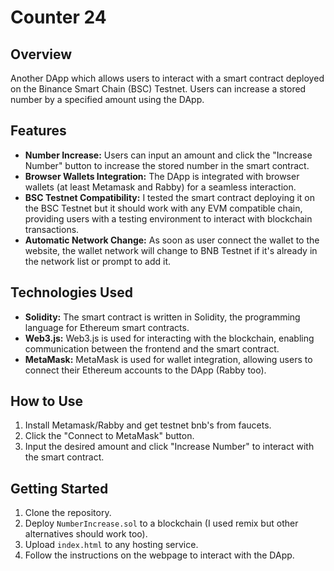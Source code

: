 # Counter 24

## Overview

Another DApp which allows users to interact with a smart contract deployed on the Binance Smart Chain (BSC) Testnet. Users can increase a stored number by a specified amount using the DApp.

## Features

- **Number Increase:** Users can input an amount and click the "Increase Number" button to increase the stored number in the smart contract.
- **Browser Wallets Integration:** The DApp is integrated with browser wallets (at least Metamask and Rabby) for a seamless interaction.
- **BSC Testnet Compatibility:** I tested the smart contract deploying it on the BSC Testnet but it should work with any EVM compatible chain, providing users with a testing environment to interact with blockchain transactions.
- **Automatic Network Change:** As soon as user connect the wallet to the website, the wallet network will change to BNB Testnet if it's already in the network list or prompt to add it.

## Technologies Used

- **Solidity:** The smart contract is written in Solidity, the programming language for Ethereum smart contracts.
- **Web3.js:** Web3.js is used for interacting with the blockchain, enabling communication between the frontend and the smart contract.
- **MetaMask:** MetaMask is used for wallet integration, allowing users to connect their Ethereum accounts to the DApp (Rabby too).

## How to Use

1. Install Metamask/Rabby and get testnet bnb's from faucets.
2. Click the "Connect to MetaMask" button.
3. Input the desired amount and click "Increase Number" to interact with the smart contract.

## Getting Started

1. Clone the repository.
2. Deploy `NumberIncrease.sol` to a blockchain (I used remix but other alternatives should work too).
3. Upload `index.html` to any hosting service.
4. Follow the instructions on the webpage to interact with the DApp.
